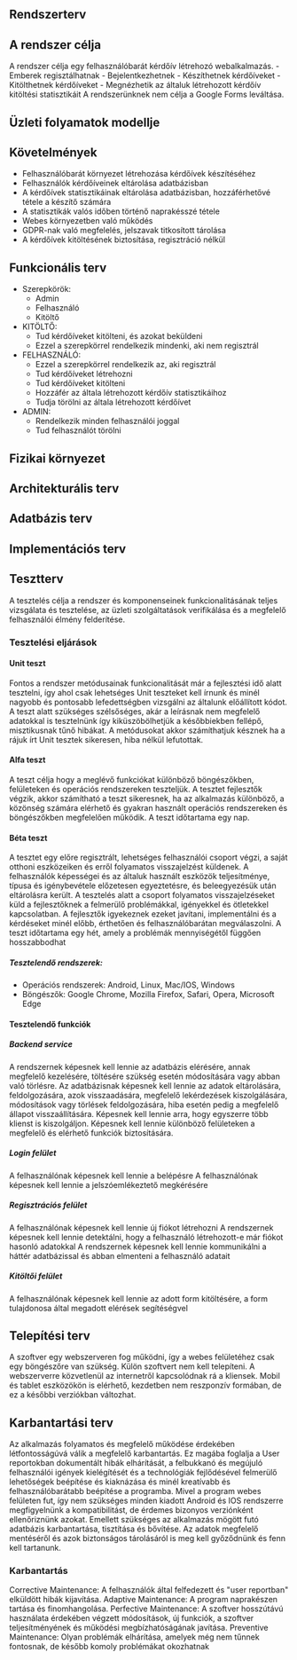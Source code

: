 ## Rendszerterv

## A rendszer célja
A rendszer célja egy felhasználóbarát kérdőív létrehozó webalkalmazás.
    - Emberek regisztálhatnak
    - Bejelentkezhetnek
    - Készíthetnek kérdőíveket
    - Kitölthetnek kérdőíveket
    - Megnézhetik az általuk létrehozott kérdőív kitöltési statisztikáit
A rendszerünknek nem célja a Google Forms leváltása.
## Üzleti folyamatok modellje

## Követelmények
- Felhasználóbarát környezet létrehozása kérdőívek készítéséhez
- Felhasználók kérdőíveinek eltárolása adatbázisban
- A kérdőívek statisztikáinak eltárolása adatbázisban, hozzáférhetővé tétele a készítő számára
- A statisztikák valós időben történő naprakésszé tétele
- Webes környezetben való működés
- GDPR-nak való megfelelés, jelszavak titkosított tárolása
- A kérdőívek kitöltésének biztosítása, regisztráció nélkül
## Funkcionális terv
- Szerepkörök:
    - Admin
    - Felhasználó 
    - Kitöltő
- KITÖLTŐ:
    - Tud kérdőíveket kitölteni, és azokat beküldeni
    - Ezzel a szerepkörrel rendelkezik mindenki, aki nem regisztrál
- FELHASZNÁLÓ:
    - Ezzel a szerepkörrel rendelkezik az, aki regisztrál
    - Tud kérdőíveket létrehozni
    - Tud kérdőíveket kitölteni
    - Hozzáfér az általa létrehozott kérdőív statisztikáihoz
    - Tudja törölni az általa létrehozott kérdőívet
- ADMIN:
    - Rendelkezik minden felhasználói joggal
    - Tud felhasználót törölni
## Fizikai környezet

## Architekturális terv

## Adatbázis terv

## Implementációs terv

## Tesztterv
A tesztelés célja a rendszer és komponenseinek funkcionalitásának teljes vizsgálata és tesztelése,
az üzleti szolgáltatások verifikálása és a megfelelő felhasználói élmény felderítése.
### Tesztelési eljárások

#### Unit teszt
Fontos a rendszer metódusainak funkcionalitását már a fejlesztési idő alatt tesztelni, 
így ahol csak lehetséges Unit teszteket kell írnunk és minél nagyobb és pontosabb lefedettségben
vizsgálni az általunk előállított kódot. A teszt alatt szükséges szélsőséges, akár a leírásnak
nem megfelelő adatokkal is tesztelnünk így kiküszöbölhetjük a későbbiekben fellépő, misztikusnak
tűnő hibákat.
A metódusokat akkor számíthatjuk késznek ha a rájuk írt Unit tesztek sikeresen, hiba nélkül lefutottak.

#### Alfa teszt
A teszt célja hogy a meglévő funkciókat különböző böngészőkben, felületeken és operációs rendszereken teszteljük. 
A tesztet fejlesztők végzik, akkor számítható a teszt sikeresnek, ha az alkalmazás különböző, a közönség számára
elérhető és gyakran használt operációs rendszereken és böngészőkben megfelelően működik.
A teszt időtartama egy nap.

#### Béta teszt
A tesztet egy előre regisztrált, lehetséges felhasználói csoport végzi, a saját otthoni eszközeiken és erről 
folyamatos visszajelzést küldenek. A felhasználók képességei és az általuk használt eszközök teljesítménye,
típusa és igénybevétele előzetesen egyeztetésre, és beleegyezésük után eltárolásra került. 
A tesztelés alatt a csoport folyamatos visszajelzéseket küld a fejlesztőknek a felmerülő problémákkal,
igényekkel és ötletekkel kapcsolatban. 
A fejlesztők igyekeznek ezeket javítani, implementálni és a kérdéseket minél előbb, érthetően és 
felhasználóbarátan megválaszolni.
A teszt időtartama egy hét, amely a problémák mennyiségétől függően hosszabbodhat
##### Tesztelendő rendszerek:
- Operációs rendszerek: Android, Linux, Mac/IOS, Windows
- Böngészők: Google Chrome, Mozilla Firefox, Safari, Opera, Microsoft Edge

#### Tesztelendő funkciók

##### Backend service
A rendszernek képesnek kell lennie az adatbázis elérésére, annak megfelelő kezelésére, töltésére
szükség esetén módosítására vagy abban való törlésre.
Az adatbázisnak képesnek kell lennie az adatok eltárolására, feldolgozására, azok visszaadására, 
megfelelő lekérdezések kiszolgálására, módosítások vagy törlések feldolgozására, hiba esetén
pedig a megfelelő állapot visszaállítására.
Képesnek kell lennie arra, hogy egyszerre több klienst is kiszolgáljon.
Képesnek kell lennie különböző felületeken a megfelelő és elérhető funkciók biztosítására.

##### Login felület
A felhasználónak képesnek kell lennie a belépésre
A felhasználónak képesnek kell lennie a jelszóemlékeztető megkérésére

##### Regisztrációs felület
A felhasználónak képesnek kell lennie új fiókot létrehozni
A rendszernek képesnek kell lennie detektálni, hogy a felhasználó létrehozott-e már
fiókot hasonló adatokkal
A rendszernek képesnek kell lennie kommunikálni a háttér adatbázissal és abban elmenteni a
felhasználó adatait

##### Kitöltői felület
A felhasználónak képesnek kell lennie az adott form kitöltésére, a form tulajdonosa által
megadott elérések segítéségvel

## Telepítési terv
A szoftver egy webszerveren fog működni, így a webes felületéhez csak egy böngészőre van szükség.
Külön szoftvert nem kell telepíteni.
A webszerverre közvetlenül az internetről kapcsolódnak rá a kliensek.
Mobil és tablet eszközökön is elérhető, kezdetben nem reszponzív formában, de ez a későbbi verziókban változhat.
## Karbantartási terv
Az alkalmazás folyamatos és megfelelő működése érdekében létfontosságúvá válik a megfelelő karbantartás.
Ez magába foglalja a User reportokban dokumentált hibák elhárítását, a felbukkanó és megújuló
felhasználói igények kielégítését és a technológiák fejlődésével felmerülő lehetőségek
beépítése és kiaknázása és minél kreatívabb és felhasználóbarátabb beépítése a programba.
Mivel a program webes felületen fut, így nem szükséges minden kiadott Android és IOS rendszerre
megfigyelnünk a kompatibilitást, de érdemes bizonyos verziónként ellenőriznünk azokat.
Emellett szükséges az alkalmazás mögött futó adatbázis karbantartása, tisztítása és bővítése.
Az adatok megfelelő mentéséről és azok biztonságos tárolásáról is meg kell győződnünk és fenn kell tartanunk.

### Karbantartás
Corrective Maintenance: A felhasználók által felfedezett és "user reportban"
elküldött hibák kijavítása.
Adaptive Maintenance: A program naprakészen tartása és finomhangolása.
Perfective Maintenance: A szoftver hosszútávú használata érdekében végzett
módosítások, új funkciók, a szoftver teljesítményének és működési
megbízhatóságának javítása.
Preventive Maintenance: Olyan problémák elhárítása, amelyek még nem
tűnnek fontosnak, de később komoly problémákat okozhatnak